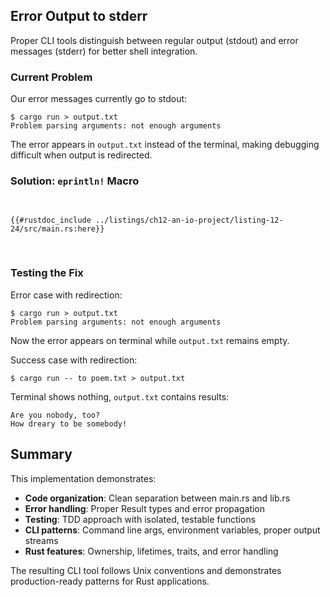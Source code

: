 ## Error Output to stderr

Proper CLI tools distinguish between regular output (stdout) and error messages (stderr) for better shell integration.

### Current Problem

Our error messages currently go to stdout:

```console
$ cargo run > output.txt
Problem parsing arguments: not enough arguments
```

The error appears in `output.txt` instead of the terminal, making debugging difficult when output is redirected.

### Solution: `eprintln!` Macro

<Listing number="12-24" file-name="src/main.rs" caption="Using `eprintln!` for error output">

```rust,editable,ignore
{{#rustdoc_include ../listings/ch12-an-io-project/listing-12-24/src/main.rs:here}}
```

</Listing>

### Testing the Fix

Error case with redirection:
```console
$ cargo run > output.txt
Problem parsing arguments: not enough arguments
```

Now the error appears on terminal while `output.txt` remains empty.

Success case with redirection:
```console
$ cargo run -- to poem.txt > output.txt
```

Terminal shows nothing, `output.txt` contains results:
```text
Are you nobody, too?
How dreary to be somebody!
```

## Summary

This implementation demonstrates:
- **Code organization**: Clean separation between main.rs and lib.rs
- **Error handling**: Proper Result types and error propagation
- **Testing**: TDD approach with isolated, testable functions
- **CLI patterns**: Command line args, environment variables, proper output streams
- **Rust features**: Ownership, lifetimes, traits, and error handling

The resulting CLI tool follows Unix conventions and demonstrates production-ready patterns for Rust applications.
